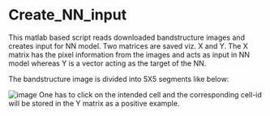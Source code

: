 # Create_NN_input

This matlab based script reads downloaded bandstructure images and creates input for NN model. Two matrices are saved viz. X and Y. The X matrix has the pixel information from the images and acts as input in NN model whereas Y is a vector acting as the target of the NN.

The bandstructure image is divided into 5X5 segments like below:

![image](https://user-images.githubusercontent.com/106304435/170890403-bc09c7b4-4b61-4de3-80d0-3da9ac8c44d8.png)
One has to click on the intended cell and the corresponding cell-id will be stored in the Y matrix as a positive example. 
